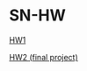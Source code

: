 # SN-HW
[HW1](https://github.com/juliakimjk/SN-HW/blob/main/sn-hw1.ipynb)

[HW2 (final project)](https://github.com/juliakimjk/SN-HW/blob/main/final_project_VK.ipynb)
